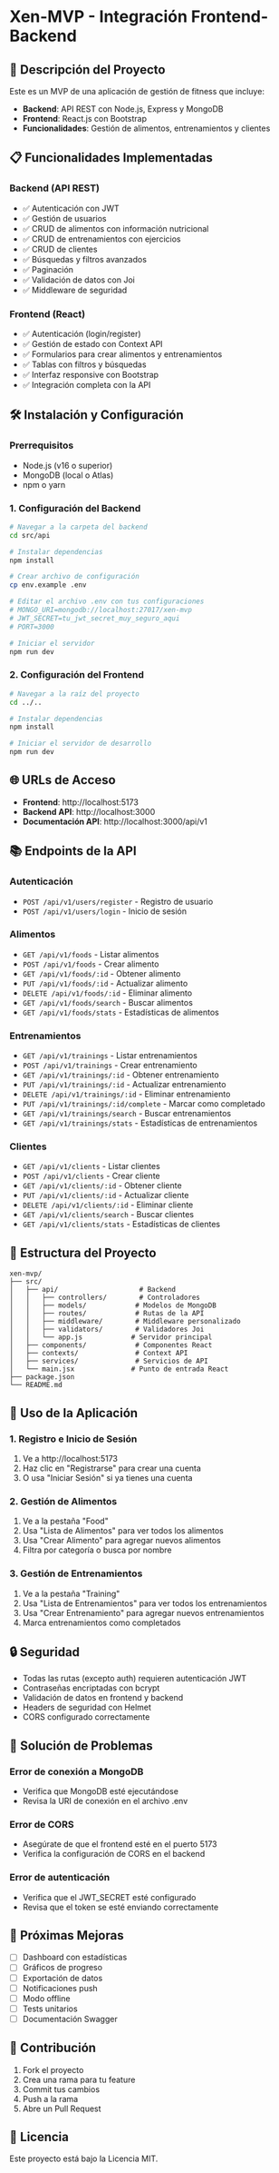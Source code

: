# Xen-MVP - Integración Frontend-Backend

## 🚀 Descripción del Proyecto

Este es un MVP de una aplicación de gestión de fitness que incluye:
- **Backend**: API REST con Node.js, Express y MongoDB
- **Frontend**: React.js con Bootstrap
- **Funcionalidades**: Gestión de alimentos, entrenamientos y clientes

## 📋 Funcionalidades Implementadas

### Backend (API REST)
- ✅ Autenticación con JWT
- ✅ Gestión de usuarios
- ✅ CRUD de alimentos con información nutricional
- ✅ CRUD de entrenamientos con ejercicios
- ✅ CRUD de clientes
- ✅ Búsquedas y filtros avanzados
- ✅ Paginación
- ✅ Validación de datos con Joi
- ✅ Middleware de seguridad

### Frontend (React)
- ✅ Autenticación (login/register)
- ✅ Gestión de estado con Context API
- ✅ Formularios para crear alimentos y entrenamientos
- ✅ Tablas con filtros y búsquedas
- ✅ Interfaz responsive con Bootstrap
- ✅ Integración completa con la API

## 🛠️ Instalación y Configuración

### Prerrequisitos
- Node.js (v16 o superior)
- MongoDB (local o Atlas)
- npm o yarn

### 1. Configuración del Backend

```bash
# Navegar a la carpeta del backend
cd src/api

# Instalar dependencias
npm install

# Crear archivo de configuración
cp env.example .env

# Editar el archivo .env con tus configuraciones
# MONGO_URI=mongodb://localhost:27017/xen-mvp
# JWT_SECRET=tu_jwt_secret_muy_seguro_aqui
# PORT=3000

# Iniciar el servidor
npm run dev
```

### 2. Configuración del Frontend

```bash
# Navegar a la raíz del proyecto
cd ../..

# Instalar dependencias
npm install

# Iniciar el servidor de desarrollo
npm run dev
```

## 🌐 URLs de Acceso

- **Frontend**: http://localhost:5173
- **Backend API**: http://localhost:3000
- **Documentación API**: http://localhost:3000/api/v1

## 📚 Endpoints de la API

### Autenticación
- `POST /api/v1/users/register` - Registro de usuario
- `POST /api/v1/users/login` - Inicio de sesión

### Alimentos
- `GET /api/v1/foods` - Listar alimentos
- `POST /api/v1/foods` - Crear alimento
- `GET /api/v1/foods/:id` - Obtener alimento
- `PUT /api/v1/foods/:id` - Actualizar alimento
- `DELETE /api/v1/foods/:id` - Eliminar alimento
- `GET /api/v1/foods/search` - Buscar alimentos
- `GET /api/v1/foods/stats` - Estadísticas de alimentos

### Entrenamientos
- `GET /api/v1/trainings` - Listar entrenamientos
- `POST /api/v1/trainings` - Crear entrenamiento
- `GET /api/v1/trainings/:id` - Obtener entrenamiento
- `PUT /api/v1/trainings/:id` - Actualizar entrenamiento
- `DELETE /api/v1/trainings/:id` - Eliminar entrenamiento
- `PUT /api/v1/trainings/:id/complete` - Marcar como completado
- `GET /api/v1/trainings/search` - Buscar entrenamientos
- `GET /api/v1/trainings/stats` - Estadísticas de entrenamientos

### Clientes
- `GET /api/v1/clients` - Listar clientes
- `POST /api/v1/clients` - Crear cliente
- `GET /api/v1/clients/:id` - Obtener cliente
- `PUT /api/v1/clients/:id` - Actualizar cliente
- `DELETE /api/v1/clients/:id` - Eliminar cliente
- `GET /api/v1/clients/search` - Buscar clientes
- `GET /api/v1/clients/stats` - Estadísticas de clientes

## 🔧 Estructura del Proyecto

```
xen-mvp/
├── src/
│   ├── api/                    # Backend
│   │   ├── controllers/        # Controladores
│   │   ├── models/            # Modelos de MongoDB
│   │   ├── routes/            # Rutas de la API
│   │   ├── middleware/        # Middleware personalizado
│   │   ├── validators/        # Validadores Joi
│   │   └── app.js            # Servidor principal
│   ├── components/            # Componentes React
│   ├── contexts/              # Context API
│   ├── services/              # Servicios de API
│   └── main.jsx              # Punto de entrada React
├── package.json
└── README.md
```

## 🚀 Uso de la Aplicación

### 1. Registro e Inicio de Sesión
1. Ve a http://localhost:5173
2. Haz clic en "Registrarse" para crear una cuenta
3. O usa "Iniciar Sesión" si ya tienes una cuenta

### 2. Gestión de Alimentos
1. Ve a la pestaña "Food"
2. Usa "Lista de Alimentos" para ver todos los alimentos
3. Usa "Crear Alimento" para agregar nuevos alimentos
4. Filtra por categoría o busca por nombre

### 3. Gestión de Entrenamientos
1. Ve a la pestaña "Training"
2. Usa "Lista de Entrenamientos" para ver todos los entrenamientos
3. Usa "Crear Entrenamiento" para agregar nuevos entrenamientos
4. Marca entrenamientos como completados

## 🔒 Seguridad

- Todas las rutas (excepto auth) requieren autenticación JWT
- Contraseñas encriptadas con bcrypt
- Validación de datos en frontend y backend
- Headers de seguridad con Helmet
- CORS configurado correctamente

## 🐛 Solución de Problemas

### Error de conexión a MongoDB
- Verifica que MongoDB esté ejecutándose
- Revisa la URI de conexión en el archivo .env

### Error de CORS
- Asegúrate de que el frontend esté en el puerto 5173
- Verifica la configuración de CORS en el backend

### Error de autenticación
- Verifica que el JWT_SECRET esté configurado
- Revisa que el token se esté enviando correctamente

## 📝 Próximas Mejoras

- [ ] Dashboard con estadísticas
- [ ] Gráficos de progreso
- [ ] Exportación de datos
- [ ] Notificaciones push
- [ ] Modo offline
- [ ] Tests unitarios
- [ ] Documentación Swagger

## 🤝 Contribución

1. Fork el proyecto
2. Crea una rama para tu feature
3. Commit tus cambios
4. Push a la rama
5. Abre un Pull Request

## 📄 Licencia

Este proyecto está bajo la Licencia MIT.
